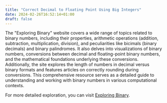 ```yaml
---
title: "Correct Decimal to Floating Point Using Big Integers"
date: 2024-02-26T16:52:14+01:00
draft: false
---
```


The "Exploring Binary" website covers a wide range of topics related to binary numbers, including their properties, arithmetic operations (addition, subtraction, multiplication, division), and peculiarities like bicimals (binary decimals) and binary palindromes. It also delves into visualizations of binary numbers, conversions between decimal and floating-point binary numbers, and the mathematical foundations underlying these conversions. Additionally, the site explores the length of numbers in decimal versus binary formats and features articles on correctly rounding during conversions. This comprehensive resource serves as a detailed guide to understanding and working with binary numbers in various computational contexts.

For more detailed exploration, you can visit [Exploring Binary](https://www.exploringbinary.com/topics/).

